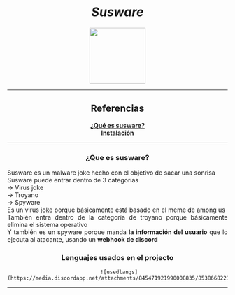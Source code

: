 <h1 align="center"><i>Susware</i></h1>

<p align="center" >
     <img src="https://thumbs.gfycat.com/ClutteredWealthyGoitered-max-1mb.gif" width=128>
</p>

-----

<div align="center">
     <h2>
          Referencias
     </h2>
     <b><a href="">¿Qué es susware?</a></b><br>
     <b><a href="">Instalación</a></b><br>
     
     
</div>

-----

<div align="center">
     <h3> ¿Que es susware?</h3>  
     <p align="justify">
          Susware es un malware joke hecho con el objetivo de sacar una sonrisa <br>
          Susware puede entrar dentro de 3 categorías <br>
          → Virus joke<br>
          → Troyano<br>
          → Spyware<br>
          Es un virus joke porque básicamente está basado en el meme de among us<br>
          También entra dentro de la categoría de troyano porque básicamente elimina el sistema operativo<br>
          Y también es un spyware porque manda <b>la información del usuario</b> que lo ejecuta al atacante, usando un <b>webhook de discord</b> <br> 
     </p>
     <h3> Lenguajes usados en el projecto</h3>

     ![usedlangs](https://media.discordapp.net/attachments/845471921990008835/853866822112378900/usedlanguages.png)

</div>

-----
